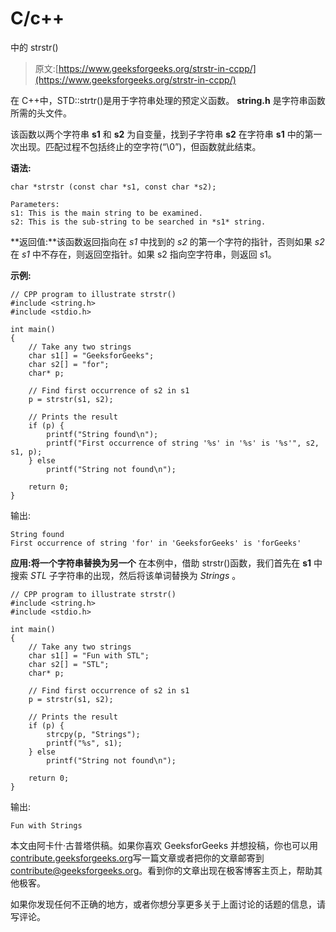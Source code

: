 # C/c++

中的 strstr()

> 原文:[https://www.geeksforgeeks.org/strstr-in-ccpp/](https://www.geeksforgeeks.org/strstr-in-ccpp/)

在 C++中，STD::strtr()是用于字符串处理的预定义函数。 **string.h** 是字符串函数所需的头文件。

该函数以两个字符串 **s1** 和 **s2** 为自变量，找到子字符串 **s2** 在字符串 **s1** 中的第一次出现。匹配过程不包括终止的空字符(“\0”)，但函数就此结束。

**语法:**

```
char *strstr (const char *s1, const char *s2);

Parameters:
s1: This is the main string to be examined.
s2: This is the sub-string to be searched in *s1* string.

```

**返回值:**该函数返回指向在 *s1* 中找到的 *s2* 的第一个字符的指针，否则如果 *s2* 在 *s1* 中不存在，则返回空指针。如果 s2 指向空字符串，则返回 s1。

**示例:**

```
// CPP program to illustrate strstr()
#include <string.h>
#include <stdio.h>

int main()
{
    // Take any two strings
    char s1[] = "GeeksforGeeks";
    char s2[] = "for";
    char* p;

    // Find first occurrence of s2 in s1
    p = strstr(s1, s2);

    // Prints the result
    if (p) {
        printf("String found\n");
        printf("First occurrence of string '%s' in '%s' is '%s'", s2, s1, p);
    } else
        printf("String not found\n");

    return 0;
}
```

输出:

```
String found
First occurrence of string 'for' in 'GeeksforGeeks' is 'forGeeks'

```

**应用:将一个字符串替换为另一个**
在本例中，借助 strstr()函数，我们首先在 **s1** 中搜索 *STL* 子字符串的出现，然后将该单词替换为 *Strings* 。

```
// CPP program to illustrate strstr()
#include <string.h>
#include <stdio.h>

int main()
{
    // Take any two strings
    char s1[] = "Fun with STL";
    char s2[] = "STL";
    char* p;

    // Find first occurrence of s2 in s1
    p = strstr(s1, s2);

    // Prints the result
    if (p) {
        strcpy(p, "Strings");
        printf("%s", s1);
    } else
        printf("String not found\n");

    return 0;
}
```

输出:

```
Fun with Strings

```

本文由阿卡什·古普塔供稿。如果你喜欢 GeeksforGeeks 并想投稿，你也可以用[contribute.geeksforgeeks.org](http://www.contribute.geeksforgeeks.org)写一篇文章或者把你的文章邮寄到 contribute@geeksforgeeks.org。看到你的文章出现在极客博客主页上，帮助其他极客。

如果你发现任何不正确的地方，或者你想分享更多关于上面讨论的话题的信息，请写评论。